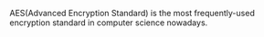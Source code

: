 AES(Advanced Encryption Standard) is the most frequently-used encryption standard in computer science nowadays. 
